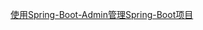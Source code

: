 [使用Spring-Boot-Admin管理Spring-Boot项目](https://ghthou.github.io/2018/09/26/%E4%BD%BF%E7%94%A8Spring-Boot-Admin%E7%AE%A1%E7%90%86Spring-Boot%E9%A1%B9%E7%9B%AE/)

